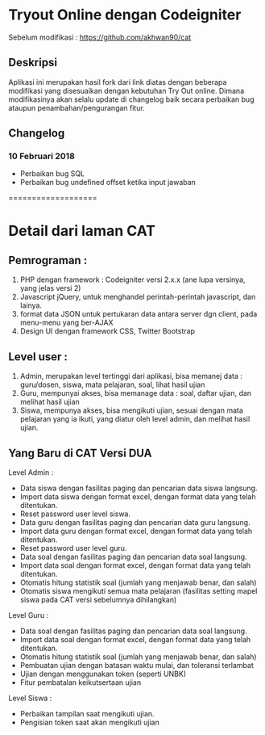 # Tryout Online dengan Codeigniter
Sebelum modifikasi : 
https://github.com/akhwan90/cat

## Deskripsi
Aplikasi ini merupakan hasil fork dari link diatas dengan beberapa modifikasi yang disesuaikan dengan kebutuhan Try Out online. Dimana modifikasinya akan selalu update di changelog baik secara perbaikan bug ataupun penambahan/pengurangan fitur.

## Changelog
### 10 Februari 2018
* Perbaikan bug SQL
* Perbaikan bug undefined offset ketika input jawaban

===================

# Detail dari laman CAT

## Pemrograman :
1. PHP dengan framework : Codeigniter versi  2.x.x (ane lupa versinya, yang jelas versi 2)
2. Javascript jQuery, untuk menghandel perintah-perintah javascript, dan lainya.
3. format data JSON untuk pertukaran data antara server dgn client, pada menu-menu yang ber-AJAX
4. Design UI dengan framework CSS, Twitter Bootstrap

## Level user : 
1. Admin, merupakan level tertinggi dari aplikasi, bisa memanej data : guru/dosen,  siswa, mata pelajaran, soal, lihat hasil ujian
2. Guru, mempunyai akses, bisa memanage data : soal, daftar ujian, dan melihat hasil ujian
3. Siswa, mempunya akses, bisa mengikuti ujian, sesuai dengan mata pelajaran yang ia ikuti, yang diatur oleh  level admin, dan melihat hasil ujian.


## Yang Baru di CAT Versi DUA

Level Admin :
* Data siswa dengan fasilitas paging dan pencarian data siswa langsung.
* Import data siswa dengan format excel, dengan format data yang telah ditentukan.
* Reset password user level siswa.
* Data guru dengan fasilitas paging dan pencarian data guru langsung.
* Import data guru dengan format excel, dengan format data yang telah ditentukan.
* Reset password user level guru.
* Data soal dengan fasilitas paging dan pencarian data soal langsung.
* Import data soal dengan format excel, dengan format data yang telah ditentukan.
* Otomatis hitung statistik soal (jumlah yang menjawab benar, dan salah)
* Otomatis siswa mengikuti semua mata pelajaran (fasilitas setting mapel siswa pada CAT versi sebelumnya dihilangkan)

Level Guru :
* Data soal dengan fasilitas paging dan pencarian data soal langsung.
* Import data soal dengan format excel, dengan format data yang telah ditentukan.
* Otomatis hitung statistik soal (jumlah yang menjawab benar, dan salah)
* Pembuatan ujian dengan batasan waktu mulai, dan toleransi terlambat
* Ujian dengan menggunakan token (seperti UNBK)
* Fitur pembatalan keikutsertaan ujian

Level Siswa :
* Perbaikan tampilan saat mengikuti ujian.
* Pengisian token saat akan mengikuti ujian
